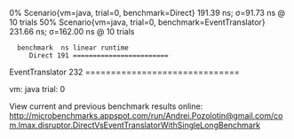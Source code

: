  0% Scenario{vm=java, trial=0, benchmark=Direct} 191.39 ns; σ=91.73 ns @ 10 trials
50% Scenario{vm=java, trial=0, benchmark=EventTranslator} 231.66 ns; σ=162.00 ns @ 10 trials

      benchmark  ns linear runtime
         Direct 191 ========================
EventTranslator 232 ==============================

vm: java
trial: 0

View current and previous benchmark results online:
  http://microbenchmarks.appspot.com/run/Andrei.Pozolotin@gmail.com/com.lmax.disruptor.DirectVsEventTranslatorWithSingleLongBenchmark
